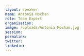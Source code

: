 ```yaml
---
layout: speaker
name: Antonia Mochan
role: Team Expert
organisation:
image: /uploads/Antonia Mochan.jpg
session:
permalink:
twitter:
linkedin:
---
```



